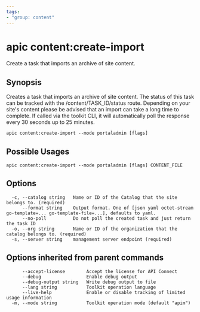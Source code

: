 ```yaml
---
tags:
- "group: content"
---
```

# apic content:create-import

Create a task that imports an archive of site content.

## Synopsis

Creates a task that imports an archive of site content. The status of this task can be tracked with the /content/TASK_ID/status route. Depending on your site's content please be advised that an import can take a long time to complete. If called via the toolkit CLI, it will automatically poll the response every 30 seconds up to 25 minutes.

```
apic content:create-import --mode portaladmin [flags]
```

## Possible Usages

```
apic content:create-import --mode portaladmin [flags] CONTENT_FILE
```

## Options

```
  -c, --catalog string   Name or ID of the Catalog that the site belongs to. (required)
      --format string    Output format. One of [json yaml octet-stream go-template=... go-template-file=...], defaults to yaml.
      --no-poll          Do not poll the created task and just return the task ID
  -o, --org string       Name or ID of the organization that the catalog belongs to. (required)
  -s, --server string    management server endpoint (required)
```

## Options inherited from parent commands

```
      --accept-license        Accept the license for API Connect
      --debug                 Enable debug output
      --debug-output string   Write debug output to file
      --lang string           Toolkit operation language
      --live-help             Enable or disable tracking of limited usage information
  -m, --mode string           Toolkit operation mode (default "apim")
```
